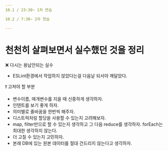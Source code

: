 ```yaml
---
10.1 / 23:30~ 1차 연습

10.2 / 7:30~ 2차 연습

---
```


# 천천히 살펴보면서 실수했던 것을 정리

❌ 다시는 용납안되는 실수

- ESLint환경에서 작업하지 않았다는걸 다음날 되서야 깨달았다.

❗️ 고쳐야 할 부분

- 변수이름, 매개변수를 지을 때 신중하게 생각하자.
- 인텐트를 보기 좋게 하자.
- 의미별로 줄바꿈을 한번씩 해주자.
- 디스트럭처링 할당을 사용할 수 있는지 고려해보자.
- map, filter만으로 할 수 있는지 생각하고 그 다음 reduce를 생각하자. forEach는 최대한 생각하지 않는다.
- 더 고칠 수 있는지 고민하자.
- 본래 DB에 있는 원본 데이터를 절대 건드리지 않는다고 생각하자.
